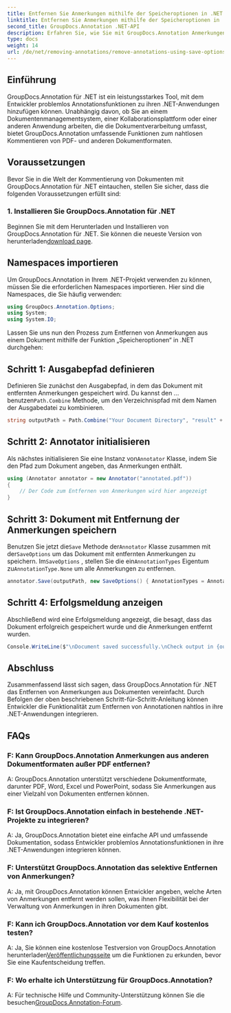 ```yaml
---
title: Entfernen Sie Anmerkungen mithilfe der Speicheroptionen in .NET
linktitle: Entfernen Sie Anmerkungen mithilfe der Speicheroptionen in .NET
second_title: GroupDocs.Annotation .NET-API
description: Erfahren Sie, wie Sie mit GroupDocs.Annotation Anmerkungen aus PDF- und anderen Dokumenten in .NET entfernen. Schritt-für-Schritt-Anleitung mit Codebeispielen.
type: docs
weight: 14
url: /de/net/removing-annotations/remove-annotations-using-save-options/
---
```

## Einführung

GroupDocs.Annotation für .NET ist ein leistungsstarkes Tool, mit dem Entwickler problemlos Annotationsfunktionen zu ihren .NET-Anwendungen hinzufügen können. Unabhängig davon, ob Sie an einem Dokumentenmanagementsystem, einer Kollaborationsplattform oder einer anderen Anwendung arbeiten, die die Dokumentverarbeitung umfasst, bietet GroupDocs.Annotation umfassende Funktionen zum nahtlosen Kommentieren von PDF- und anderen Dokumentformaten.

## Voraussetzungen

Bevor Sie in die Welt der Kommentierung von Dokumenten mit GroupDocs.Annotation für .NET eintauchen, stellen Sie sicher, dass die folgenden Voraussetzungen erfüllt sind:

### 1. Installieren Sie GroupDocs.Annotation für .NET

 Beginnen Sie mit dem Herunterladen und Installieren von GroupDocs.Annotation für .NET. Sie können die neueste Version von herunterladen[download page](https://releases.groupdocs.com/annotation/net/).

## Namespaces importieren

Um GroupDocs.Annotation in Ihrem .NET-Projekt verwenden zu können, müssen Sie die erforderlichen Namespaces importieren. Hier sind die Namespaces, die Sie häufig verwenden:

```csharp
using GroupDocs.Annotation.Options;
using System;
using System.IO;
```


Lassen Sie uns nun den Prozess zum Entfernen von Anmerkungen aus einem Dokument mithilfe der Funktion „Speicheroptionen“ in .NET durchgehen:

## Schritt 1: Ausgabepfad definieren

Definieren Sie zunächst den Ausgabepfad, in dem das Dokument mit entfernten Anmerkungen gespeichert wird. Du kannst den ... benutzen`Path.Combine` Methode, um den Verzeichnispfad mit dem Namen der Ausgabedatei zu kombinieren.

```csharp
string outputPath = Path.Combine("Your Document Directory", "result" + Path.GetExtension("input.pdf"));
```

## Schritt 2: Annotator initialisieren

 Als nächstes initialisieren Sie eine Instanz von`Annotator` Klasse, indem Sie den Pfad zum Dokument angeben, das Anmerkungen enthält.

```csharp
using (Annotator annotator = new Annotator("annotated.pdf"))
{
    // Der Code zum Entfernen von Anmerkungen wird hier angezeigt
}
```

## Schritt 3: Dokument mit Entfernung der Anmerkungen speichern

 Benutzen Sie jetzt die`Save` Methode der`Annotator` Klasse zusammen mit der`SaveOptions` um das Dokument mit entfernten Anmerkungen zu speichern. Im`SaveOptions` , stellen Sie die ein`AnnotationTypes` Eigentum zu`AnnotationType.None` um alle Anmerkungen zu entfernen.

```csharp
annotator.Save(outputPath, new SaveOptions() { AnnotationTypes = AnnotationType.None });
```

## Schritt 4: Erfolgsmeldung anzeigen

Abschließend wird eine Erfolgsmeldung angezeigt, die besagt, dass das Dokument erfolgreich gespeichert wurde und die Anmerkungen entfernt wurden.

```csharp
Console.WriteLine($"\nDocument saved successfully.\nCheck output in {outputPath}.");
```

## Abschluss

Zusammenfassend lässt sich sagen, dass GroupDocs.Annotation für .NET das Entfernen von Anmerkungen aus Dokumenten vereinfacht. Durch Befolgen der oben beschriebenen Schritt-für-Schritt-Anleitung können Entwickler die Funktionalität zum Entfernen von Annotationen nahtlos in ihre .NET-Anwendungen integrieren.

## FAQs

### F: Kann GroupDocs.Annotation Anmerkungen aus anderen Dokumentformaten außer PDF entfernen?

A: GroupDocs.Annotation unterstützt verschiedene Dokumentformate, darunter PDF, Word, Excel und PowerPoint, sodass Sie Anmerkungen aus einer Vielzahl von Dokumenten entfernen können.

### F: Ist GroupDocs.Annotation einfach in bestehende .NET-Projekte zu integrieren?

A: Ja, GroupDocs.Annotation bietet eine einfache API und umfassende Dokumentation, sodass Entwickler problemlos Annotationsfunktionen in ihre .NET-Anwendungen integrieren können.

### F: Unterstützt GroupDocs.Annotation das selektive Entfernen von Anmerkungen?

A: Ja, mit GroupDocs.Annotation können Entwickler angeben, welche Arten von Anmerkungen entfernt werden sollen, was ihnen Flexibilität bei der Verwaltung von Anmerkungen in ihren Dokumenten gibt.

### F: Kann ich GroupDocs.Annotation vor dem Kauf kostenlos testen?

 A: Ja, Sie können eine kostenlose Testversion von GroupDocs.Annotation herunterladen[Veröffentlichungsseite](https://releases.groupdocs.com/) um die Funktionen zu erkunden, bevor Sie eine Kaufentscheidung treffen.

### F: Wo erhalte ich Unterstützung für GroupDocs.Annotation?

 A: Für technische Hilfe und Community-Unterstützung können Sie die besuchen[GroupDocs.Annotation-Forum](https://forum.groupdocs.com/c/annotation/10).